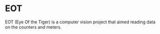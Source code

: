 # EOT
EOT (Eye Of the Tiger) is a computer vision project that aimed reading data on the counters and meters.
